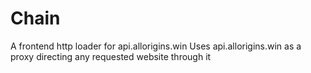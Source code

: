 # Chain
A frontend http loader for api.allorigins.win
Uses api.allorigins.win as a proxy directing any requested website through it
